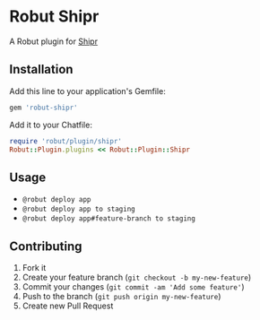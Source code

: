 # Robut Shipr

A Robut plugin for [Shipr](http://github.com/ejholmes/shipr)

## Installation

Add this line to your application's Gemfile:

```ruby
gem 'robut-shipr'
```

Add it to your Chatfile:

```ruby
require 'robut/plugin/shipr'
Robut::Plugin.plugins << Robut::Plugin::Shipr
```

## Usage

* `@robut deploy app`
* `@robut deploy app to staging`
* `@robut deploy app#feature-branch to staging`

## Contributing

1. Fork it
2. Create your feature branch (`git checkout -b my-new-feature`)
3. Commit your changes (`git commit -am 'Add some feature'`)
4. Push to the branch (`git push origin my-new-feature`)
5. Create new Pull Request
